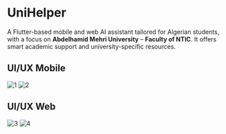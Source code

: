 # UniHelper

A Flutter-based mobile and web AI assistant tailored for Algerian students, with a focus on **Abdelhamid Mehri University** – **Faculty of NTIC**. It offers smart academic support and university-specific resources.

## UI/UX Mobile

![1](https://github.com/user-attachments/assets/94921d48-2330-4312-9018-0dcb4423c0e3)
![2](https://github.com/user-attachments/assets/056fdd2a-130d-4ed8-a691-04ff20461582)

## UI/UX Web 

![3](https://github.com/user-attachments/assets/f51717bf-0cca-4a17-8e89-c3f8c449e81c)
![4](https://github.com/user-attachments/assets/0a8aff08-9914-4e7a-b762-165961924771)




